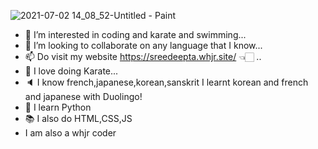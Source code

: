 ![2021-07-02 14_08_52-Untitled - Paint](https://user-images.githubusercontent.com/78677605/124342786-2bdf1a00-dbe4-11eb-8d44-e7ded5e3db85.png)

- 👀 I’m interested in coding and karate and swimming...
- 💞️ I’m looking to collaborate on any language that I know...
- 📫 Do visit my website https://sreedeepta.whjr.site/ 👈🏻 ..
- 🥋 I love doing Karate...
- 🔈  I know french,japanese,korean,sanskrit I learnt korean and french and japanese with Duolingo!
- 🐍 I learn Python
- 📚 I also do HTML,CSS,JS
- I am also a whjr coder
                                                    
